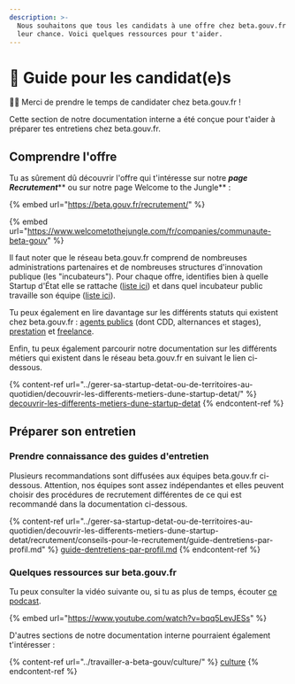 ```yaml
---
description: >-
  Nous souhaitons que tous les candidats à une offre chez beta.gouv.fr aient
  leur chance. Voici quelques ressources pour t'aider.
---
```


# 📗 Guide pour les candidat(e)s

👋🏽 Merci de prendre le temps de candidater chez beta.gouv.fr !

Cette section de notre documentation interne a été conçue pour t'aider à préparer tes entretiens chez beta.gouv.fr.

## Comprendre l'offre

Tu as sûrement dû découvrir l'offre qui t'intéresse sur notre _**page Recrutement**_** ou sur notre page Welcome to the Jungle** :

{% embed url="https://beta.gouv.fr/recrutement/" %}

{% embed url="https://www.welcometothejungle.com/fr/companies/communaute-beta-gouv" %}

Il faut noter que le réseau beta.gouv.fr comprend de nombreuses administrations partenaires et de nombreuses structures d'innovation publique (les "incubateurs"). Pour chaque offre, identifies bien à quelle Startup d'État elle se rattache ([liste ici](https://beta.gouv.fr/startups/)) et dans quel incubateur public travaille son équipe ([liste ici](https://beta.gouv.fr/communaute/)).

Tu peux également en lire davantage sur les différents statuts qui existent chez beta.gouv.fr : [agents publics](../travailler-a-beta-gouv/actions-transverses/les-differents-statuts/fonctionnaires-et-contractuels-de-la-fonction-publique.md) (dont CDD, alternances et stages), [prestation](../travailler-a-beta-gouv/actions-transverses/sengager-dans-une-action-transverse/salaries-des-societes-de-prestation.md) et [freelance](../travailler-a-beta-gouv/bienvenue/les-differents-statuts/independants-freelances/devenir-freelance.md).

Enfin, tu peux également parcourir notre documentation sur les différents métiers qui existent dans le réseau beta.gouv.fr en suivant le lien ci-dessous.

{% content-ref url="../gerer-sa-startup-detat-ou-de-territoires-au-quotidien/decouvrir-les-differents-metiers-dune-startup-detat/" %}
[decouvrir-les-differents-metiers-dune-startup-detat](../gerer-sa-startup-detat-ou-de-territoires-au-quotidien/decouvrir-les-differents-metiers-dune-startup-detat/)
{% endcontent-ref %}

## Préparer son entretien

### Prendre connaissance des guides d'entretien

Plusieurs recommandations sont diffusées aux équipes beta.gouv.fr ci-dessous. Attention, nos équipes sont assez indépendantes et elles peuvent choisir des procédures de recrutement différentes de ce qui est recommandé dans la documentation ci-dessous.

{% content-ref url="../gerer-sa-startup-detat-ou-de-territoires-au-quotidien/decouvrir-les-differents-metiers-dune-startup-detat/recrutement/conseils-pour-le-recrutement/guide-dentretiens-par-profil.md" %}
[guide-dentretiens-par-profil.md](../gerer-sa-startup-detat-ou-de-territoires-au-quotidien/decouvrir-les-differents-metiers-dune-startup-detat/recrutement/conseils-pour-le-recrutement/guide-dentretiens-par-profil.md)
{% endcontent-ref %}

### Quelques ressources sur beta.gouv.fr

Tu peux consulter la vidéo suivante ou, si tu as plus de temps, écouter [ce podcast](https://yolocracy.org/publications/turbulents-5-ishan-bhojwani-beta-gouv/).

{% embed url="https://www.youtube.com/watch?v=bqq5LevJESs" %}

D'autres sections de notre documentation interne pourraient également t'intéresser :&#x20;

{% content-ref url="../travailler-a-beta-gouv/culture/" %}
[culture](../travailler-a-beta-gouv/culture/)
{% endcontent-ref %}
